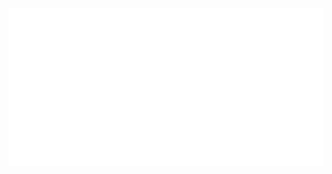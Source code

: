 <div align="center">
  <img src="https://raw.githubusercontent.com/danmindru/danmindru/master/header.svg" width="800" height="auto">
</div>
